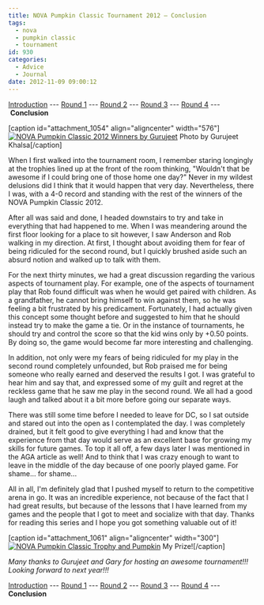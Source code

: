 ```yaml
---
title: NOVA Pumpkin Classic Tournament 2012 — Conclusion
tags:
  - nova
  - pumpkin classic
  - tournament
id: 930
categories:
  - Advice
  - Journal
date: 2012-11-09 09:00:12
---
```


[Introduction](http://www.bengozen.com/nova-pumpkin-class-2012-intro/ "NOVA Pumpkin Classic Tournament 2012 — Introduction") --- [Round 1](http://www.bengozen.com/nova-pumpkin-classic-tournament-2012-round-1/ "NOVA Pumpkin Classic Tournament 2012 — Round 1") --- [Round 2](http://www.bengozen.com/nova-pumpkin-classic-tournament-2012-round-2/ "NOVA Pumpkin Classic Tournament 2012 — Round 2") --- [Round 3](http://www.bengozen.com/nova-pumpkin-classic-tournament-2012-round-3/ "NOVA Pumpkin Classic Tournament 2012 — Round 3") --- [Round 4](http://www.bengozen.com/nova-pumpkin-classic-tournament-2012-round-4/ "NOVA Pumpkin Classic Tournament 2012 — Round 4") --- **Conclusion**

[caption id="attachment_1054" align="aligncenter" width="576"][![NOVA Pumpkin Classic 2012 Winners by Gurujeet](http://www.bengozen.com/wp-content/uploads/2012/11/2012.10.29_PumpkinSmall.jpg "NOVA Pumpkin Classic 2012 Winners")](http://www.bengozen.com/wp-content/uploads/2012/11/2012.10.29_PumpkinSmall.jpg) Photo by Gurujeet Khalsa[/caption]

When I first walked into the tournament room, I remember staring longingly at the trophies lined up at the front of the room thinking, "Wouldn't that be awesome if I could bring one of those home one day?" Never in my wildest delusions did I think that it would happen that very day. Nevertheless, there I was, with a 4-0 record and standing with the rest of the winners of the NOVA Pumpkin Classic 2012.

<!--more-->

<div>

After all was said and done, I headed downstairs to try and take in everything that had happened to me. When I was meandering around the first floor looking for a place to sit however, I saw Anderson and Rob walking in my direction. At first, I thought about avoiding them for fear of being ridiculed for the second round, but I quickly brushed aside such an absurd notion and walked up to talk with them.

For the next thirty minutes, we had a great discussion regarding the various aspects of tournament play. For example, one of the aspects of tournament play that Rob found difficult was when he would get paired with children. As a grandfather, he cannot bring himself to win against them, so he was feeling a bit frustrated by his predicament. Fortunately, I had actually given this concept some thought before and suggested to him that he should instead try to make the game a tie. Or in the instance of tournaments, he should try and control the score so that the kid wins only by +0.50 points. By doing so, the game would become far more interesting and challenging.

In addition, not only were my fears of being ridiculed for my play in the second round completely unfounded, but Rob praised me for being someone who really earned and deserved the results I got. I was grateful to hear him and say that, and expressed some of my guilt and regret at the reckless game that he saw me play in the second round. We all had a good laugh and talked about it a bit more before going our separate ways.

There was still some time before I needed to leave for DC, so I sat outside and stared out into the open as I contemplated the day. I was completely drained, but it felt good to give everything I had and know that the experience from that day would serve as an excellent base for growing my skills for future games. To top it all off, a few days later I was mentioned in the AGA article as well! And to think that I was crazy enough to want to leave in the middle of the day because of one poorly played game. For shame... for shame...

All in all, I'm definitely glad that I pushed myself to return to the competitive arena in go. It was an incredible experience, not because of the fact that I had great results, but because of the lessons that I have learned from my games and the people that I got to meet and socialize with that day. Thanks for reading this series and I hope you got something valuable out of it!

</div>

[caption id="attachment_1061" align="aligncenter" width="300"][![NOVA Pumpkin Classic Trophy and Pumpkin](http://www.bengozen.com/wp-content/uploads/2012/11/nova-pc-2012-prize-300x229.jpg "NOVA Pumpkin Classic Prize 2012")](http://www.bengozen.com/wp-content/uploads/2012/11/nova-pc-2012-prize.jpg) My Prize![/caption]

_Many thanks to Gurujeet and Gary for hosting an awesome tournament!!! Looking forward to next year!!!_

[Introduction](http://www.bengozen.com/nova-pumpkin-class-2012-intro/ "NOVA Pumpkin Classic Tournament 2012 — Introduction") --- [Round 1](http://www.bengozen.com/nova-pumpkin-classic-tournament-2012-round-1/ "NOVA Pumpkin Classic Tournament 2012 — Round 1") --- [Round 2](http://www.bengozen.com/nova-pumpkin-classic-tournament-2012-round-2/ "NOVA Pumpkin Classic Tournament 2012 — Round 2") --- [Round 3](http://www.bengozen.com/nova-pumpkin-classic-tournament-2012-round-3/ "NOVA Pumpkin Classic Tournament 2012 — Round 3") --- [Round 4](http://www.bengozen.com/nova-pumpkin-classic-tournament-2012-round-4/ "NOVA Pumpkin Classic Tournament 2012 — Round 4") --- **Conclusion**
